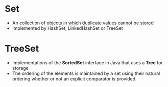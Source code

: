 # Set
- An collection of objects in which duplicate values cannot be stored
- Implemented by HashSet, LinkedHashSet or TreeSet
# TreeSet
- Implementations of the <strong>SortedSet</strong> interface in Java that uses a <strong>Tree</strong> for storage
- The ordering of the elements is maintained by a set using their natural ordering whether or not an explicit comparator is provided. 
